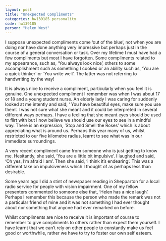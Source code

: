 ```yaml
---
layout: post
title: "Unexpected Compliments"
categories: hw139185 personality
code: hw139185
person: "Helen West"
---
```


I suppose unexpected compliments come ‘out of the blue’, not when you are doing nor have done anything very impressive but perhaps just in the course of a general conversation or task. Over my lifetime I must have had a few compliments but most I have forgotten. Some compliments related to my appearance, such as, ‘You always look nice’, others to some accomplishment such as something I cooked or an ability such as, ‘You are a quick thinker’ or ‘You write well’. The latter was not referring to handwriting by the way!

It is always nice to receive a compliment, particularly when you feel it is genuine. One unexpected compliment I remember was when I was about 17 or 18 and a young student nurse. An elderly lady I was caring for suddenly looked at me intently and said, ‘ You have beautiful eyes, make sure you use them’. I was not sure what she meant and it could be interpreted in several different ways perhaps. I have a feeling that she meant eyes should be used to flirt with but I now believe we should use our eyes to see in a mindful way. There is an expression, ‘Stop and Smell the Roses’ which is about appreciating what is around us. Perhaps this year many of us, whilst restricted to our five kilometre radius, learnt to see what was in our immediate surroundings.

A very recent compliment came from someone who is just getting to know me. Hesitantly, she said, ‘You are a little bit impulsive’. I laughed and said, ‘Oh yes, I’m afraid I am’. Then she said, ‘I think it’s endearing’. This was a different take on impulsiveness which I thought of as perhaps less than desirable.

Some years ago I did a stint of newspaper reading in Shepparton for a local radio service for people with vision impairment. One of my fellow presenters commented to someone else that, ‘Helen has a nice laugh’. Perhaps I remember this because the person who made the remark was not a particular friend of mine and it was not something I had ever thought about nor something that anyone had ever remarked on before.

Whilst compliments are nice to receive it is important of course to remember to give compliments to others rather than expect them yourself. I have learnt that we can’t rely on other people to constantly make us feel good or worthwhile, rather we have to try to foster our own self esteem.
